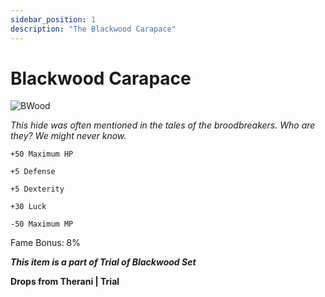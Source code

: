 ```yaml
---
sidebar_position: 1
description: "The Blackwood Carapace"
---
```


# Blackwood Carapace

![BWood](https://vwiki.valorserver.com/api/item/picture/blackwood%20carapace)

<i>This hide was often mentioned in the tales of the broodbreakers. Who are they? We might never know.</i>

    +50 Maximum HP

    +5 Defense

    +5 Dexterity
    
    +30 Luck
    
    -50 Maximum MP
    
Fame Bonus: 8%

***This item is a part of Trial of Blackwood Set***

**Drops from Therani | Trial**
